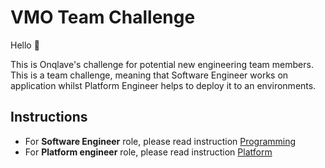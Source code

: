 # VMO Team Challenge

Hello 👋

This is Onqlave's challenge for potential new engineering team members. This is a team challenge, meaning that Software Engineer works on application whilst Platform Engineer helps to deploy it to an environments.  

## Instructions

* For **Software Engineer** role, please read instruction [Programming](README-PROGRAMMING.md)
* For **Platform engineer** role, please read instruction [Platform](README-PLATFORM.md)
